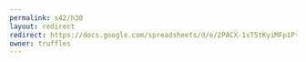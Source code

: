 ```yaml
---
permalink: s42/h30
layout: redirect
redirect: https://docs.google.com/spreadsheets/d/e/2PACX-1vT5tKyiMFp1Pt-RnlzFRIm5b9BBzJixRozZm6R1sn0USaoVlnz0Rg1fMI9GnKKu_sntGcd_vrCAOsoX/pubhtml
owner: truffles
---
```

